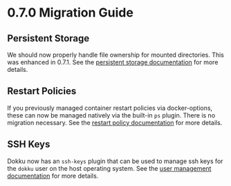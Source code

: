 # 0.7.0 Migration Guide

## Persistent Storage

We should now properly handle file ownership for mounted directories. This was enhanced in 0.7.1. See the [persistent storage documentation](/docs/advanced-usage/persistent-storage.md) for more details.

## Restart Policies

If you previously managed container restart policies via docker-options, these can now be managed natively via the built-in `ps` plugin. There is no migration necessary. See the [restart policy documentation](/docs/deployment/process-management.md#restart-policies) for more details.

## SSH Keys

Dokku now has an `ssh-keys` plugin that can be used to manage ssh keys for the `dokku` user on the host operating system. See the [user management documentation](/docs/deployment/user-management.md) for more details.
